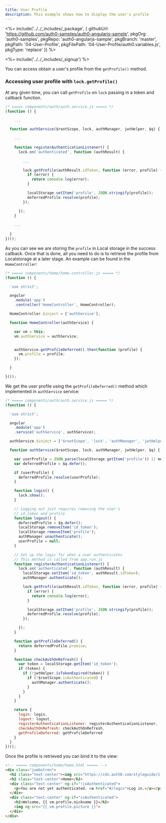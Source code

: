 ```yaml
---
title: User Profile
description: This example shows how to display the user's profile
---
```


<%= include('../../_includes/_package', {
  githubUrl: 'https://github.com/auth0-samples/auth0-angularjs-sample',
  pkgOrg: 'auth0-samples',
  pkgRepo: 'auth0-angularjs-sample',
  pkgBranch: 'master',
  pkgPath: '04-User-Profile',
  pkgFilePath: '04-User-Profile/auth0.variables.js',
  pkgType: 'replace'
}) %>

<%= include('../../_includes/_signup') %>

You can access obtain a user's profile from the `getProfile()` method.

### Accessing user profile with `lock.getProfile()`

At any given time, you can call `getProfile` on `lock` passing in a token and callback function.

```js
/* ===== components/auth/auth.service.js ===== */
(function () {

	...

  function authService($rootScope, lock, authManager, jwtHelper, $q) {

    ...
   
    function registerAuthenticationListener() {
      lock.on('authenticated', function (authResult) {
	  
        ...

        lock.getProfile(authResult.idToken, function (error, profile) {
          if (error) {
            return console.log(error);
          }

          localStorage.setItem('profile', JSON.stringify(profile));
          deferredProfile.resolve(profile);
        });

      });
    }
	
	...
	
  }
})();
```

As you can see we are storing the `profile` in Local storage in the success callback. Once that is done, all you need to do is to retrieve the profile from Localstorage at a later stage. An example can be found in the `HomeController`:

```js
/* ===== components/home/home.controller.js ===== */
(function () {

  'use strict';

  angular
    .module('app')
    .controller('HomeController', HomeController);

  HomeController.$inject = ['authService'];

  function HomeController(authService) {

    var vm = this;
    vm.authService = authService;


    authService.getProfileDeferred().then(function (profile) {
      vm.profile = profile;
    });

  }

}());
```

We get the user profile using the `getProfileDeferred()` method which implemented in `authService` service:

```js
/* ===== components/auth/auth.service.js ===== */
(function () {

  'use strict';

  angular
    .module('app')
    .service('authService', authService);

  authService.$inject = ['$rootScope', 'lock', 'authManager', 'jwtHelper', '$q'];

  function authService($rootScope, lock, authManager, jwtHelper, $q) {

    var userProfile = JSON.parse(localStorage.getItem('profile')) || null;
    var deferredProfile = $q.defer();

    if (userProfile) {
      deferredProfile.resolve(userProfile);
    }

    function login() {
      lock.show();
    }

    // Logging out just requires removing the user's
    // id_token and profile
    function logout() {
      deferredProfile = $q.defer();
      localStorage.removeItem('id_token');
      localStorage.removeItem('profile');
      authManager.unauthenticate();
      userProfile = null;
    }

    // Set up the logic for when a user authenticates
    // This method is called from app.run.js
    function registerAuthenticationListener() {
      lock.on('authenticated', function (authResult) {
        localStorage.setItem('id_token', authResult.idToken);
        authManager.authenticate();

        lock.getProfile(authResult.idToken, function (error, profile) {
          if (error) {
            return console.log(error);
          }

          localStorage.setItem('profile', JSON.stringify(profile));
          deferredProfile.resolve(profile);
        });

      });
    }

    function getProfileDeferred() {
      return deferredProfile.promise;
    }

    function checkAuthOnRefresh() {
      var token = localStorage.getItem('id_token');
      if (token) {
        if (!jwtHelper.isTokenExpired(token)) {
          if (!$rootScope.isAuthenticated) {
            authManager.authenticate();
          }
        }
      }
    }

    return {
      login: login,
      logout: logout,
      registerAuthenticationListener: registerAuthenticationListener,
      checkAuthOnRefresh: checkAuthOnRefresh,
      getProfileDeferred: getProfileDeferred
    }
  }
})();
```

Once the profile is retrieved you can bind it to the view:

```html
<!-- ===== components/home/home.html ===== -->
<div class="jumbotron">
  <h2 class="text-center"><img src="https://cdn.auth0.com/styleguide/1.0.0/img/badge.svg"></h2>
  <h2 class="text-center">Home</h2>
  <div class="text-center" ng-if="!isAuthenticated">
    <p>You are not yet authenticated. <a href="#/login">Log in.</a></p>
  </div>
  <div class="text-center" ng-if="isAuthenticated">
    <h2>Welcome, {{ vm.profile.nickname }}</h2>
    <img ng-src="{{ vm.profile.picture }}">
  </div>
</div>
```
